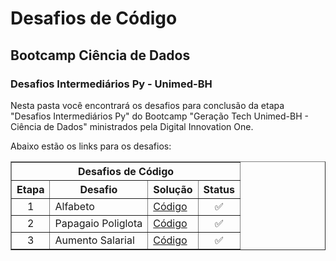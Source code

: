 # Desafios de Código

## Bootcamp Ciência de Dados

### Desafios Intermediários Py - Unimed-BH

Nesta pasta você encontrará os desafios para conclusão da etapa "Desafios Intermediários Py" do Bootcamp "Geração Tech Unimed-BH - Ciência de Dados" ministrados pela Digital Innovation One.


Abaixo estão os links para os desafios:

<div align="left">
	<table border=1>
		<tr>
			<th colspan="4">Desafios de Código</th>
		</tr>
		<tr>
			<th>Etapa</th>
			<th>Desafio</th>
			<th>Solução</th>
			<th>Status</th>
		</tr>
		<tr>
			<td align="center">1</td>
			<td>Alfabeto</td>
			<td>
				<a href="https://github.com/Guih1993/Bootcamp-Ciencia-de-Dados/blob/main/Desafios%20Intermedi%C3%A1rios%20Py/alfabeto.py">
					Código
				</a>
			</td>
			<td align="center">✅</td>
		</tr>
		<tr>
			<td align="center">2</td>
			<td>Papagaio Poliglota</td>
			<td>
				<a href="https://github.com/Guih1993/Bootcamp-Ciencia-de-Dados/blob/main/Desafios%20Intermedi%C3%A1rios%20Py/papagaioPoliglota.py">
					Código
				</a>
			</td>
			<td align="center">✅</td>
		</tr>
		<tr>
			<td align="center">3</td>
			<td>Aumento Salarial</td>
			<td>
				<a href="https://github.com/Guih1993/Bootcamp-Ciencia-de-Dados/blob/main/Desafios%20Intermedi%C3%A1rios%20Py/aumento_salarial2.py">
					Código
				</a>
			</td>
			<td align="center">✅</td>
		</tr>
	</table>
</div>
